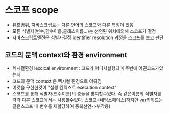 # 스코프 scope
- 유효범위, 자바스크립트는 다른 언어의 스코프와 다른 특징이 있음
- 모든 식별자(변수,함수이름,클래스이름...)는 선언된 위치에의해 스코프가 결정
- 자바스크립트엔진은 식별자결정 identifier resolution 과정을 스코프를 보고 판단
## 코드의 문맥 context와 환경 environment
- 렉시컬환경 lexcical environment : 코드가 어디서실행되며 주변에 어떤코드가있는지
- 코드의 문맥 context 은 렉시컬 환경으로 이뤄짐
- 이것을 구현한것이 "실행 컨텍스트 execution context"
- 스코프를 통해 식별자(변수이름)의 충돌을 방지할수있다. 즉 같은이름의 식별자를 각각 다른 스코프에서는 사용할수있다. 스코프=네임스페이스(하지만 var키워드는 같은스코프 내 변수를 재할당하여 중복선언->부작용)
